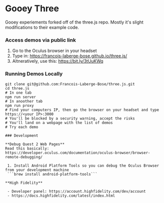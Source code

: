 Gooey Three
========
Gooey experiements forked off of the three.js repo. Mostly it's slight modifications to their example code.


### Access demos via public link

 1. Go to the Oculus browser in your headset
 1. Type in: https://francois-laberge-bose.github.io/three.js/
 1. Altneratively, use this: https://bit.ly/3tUuKWq

### Running Demos Locally

```
git clone git@github.com:Francois-Laberge-Bose/three.js.git
cd three.js
# In one tab
npm run server
# In anoother tab
npm run proxy
# Find your computers IP, then go the browser on your headset and type
https://<your IP>:3000
# You'll be blocked by a security warning, accept the risks
# You'll land on a webpage with the list of demos
# Try each demo

### Development

**Debug Quest 2 Web Pages**
Read this basically: https://developer.oculus.com/documentation/oculus-browser/browser-remote-debugging/

 1. Install Android Platform Tools so you can debug the Oculus Browser from your development machine
 ```brew install android-platform-tools```

**High Fidelity**

 - Developer panel: https://account.highfidelity.com/dev/account
 - https://docs.highfidelity.com/latest/index.html